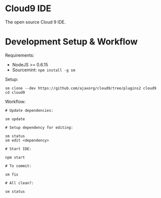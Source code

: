 Cloud9 IDE
==========

The open source Cloud 9 IDE.


Development Setup & Workflow
============================

Requirements:

  * NodeJS >= 0.6.15
  * Sourcemint: `npm install -g sm`

Setup:

    sm clone --dev https://github.com/ajaxorg/cloud9/tree/plugins2 cloud9
    cd cloud9

Workflow:

    # Update dependencies:
    
    sm update
    
    # Setup dependency for editing:
    
    sm status
    sm edit <dependency>
    
    # Start IDE:
    
    npm start
    
    # To commit:
    
    sm fix
    
    # All clean?:
    
    sm status

